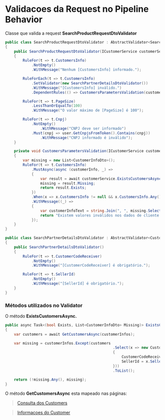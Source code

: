 # Validacoes da Request no Pipeline Behavior

Classe que valida a request **SearchProductRequestDtoValidator**

```csharp
public class SearchProductRequestDtoValidator : AbstractValidator<SearchProductRequestDto>
{
    public SearchProductRequestDtoValidator(ICustomerService customerService, ClaimsPrincipal user)
    {
        RuleFor(t => t.CustomersInfo)
            .NotEmpty()
            .WithMessage("Nenhum [CustomersInfo] informado.");

        RuleForEach(t => t.CustomersInfo)
            .SetValidator(new SearchPartnerDetailsDtoValidator())
            .WithMessage("[CustomersInfo] inválido.")
            .DependentRules(() => CustomersParametersValidation(customerService));

        RuleFor(t => t.PageSize)
            .LessThanOrEqualTo(100)
            .WithMessage("O valor máximo de [PageSize] é 100");

        RuleFor(t => t.Cnpj)
            .NotEmpty()
                .WithMessage("CNPJ deve ser informado")
            .Must(cnpj => user.GetCnpjsFromToken().Contains(cnpj))
                .WithMessage("CNPJ informado é inválido");
    }

    private void CustomersParametersValidation(ICustomerService customerService)
    {
        var missing = new List<CustomerInfoDto>();
        RuleFor(t => t.CustomersInfo)
            .MustAsync(async (customerInfo, _) =>
            {
                var result = await customerService.ExistsCustomersAsync(customerInfo);
                missing = result.Missing;
                return result.Exists;
            })
            .When(x => x.CustomersInfo != null && x.CustomersInfo.Any())
            .WithMessage((_) =>
            {
                var customerInfoText = string.Join(", ", missing.Select(x => x.ToString()));
                return "Existem valores inválidos nos dados de cliente enviados. Não foram encontrados clientes relacioados aos códigos {customerInfoText}";
            });
    }
}

public class SearchPartnerDetailsDtoValidator : AbstractValidator<CustomerInfoDto>
{
    public SearchPartnerDetailsDtoValidator()
    {
        RuleFor(t => t.CustomerCodeReceiver)
            .NotEmpty()
            .WithMessage("[CustomerCodeReceiver] é obrigatório.");

        RuleFor(t => t.SellerId)
            .NotEmpty()
            .WithMessage("[SellerId] é obrigatório.");
    }
}
```

### Métodos utilizados no Validator

O método **ExistsCustomersAsync.**

```csharp
public async Task<(bool Exists, List<CustomerInfoDto> Missing)> ExistsCustomersAsync(List<CustomerInfoDto> customerInfos)
{
    var customers = await GetCustomersAsync(customerInfos);

    var missing = customerInfos.Except(customers
									             .Select(x => new CustomerInfoDto
									             {
									                 CustomerCodeReceiver = x.CustomerCode,
									                 SellerId = x.Seller.Id
									             }))
									             .ToList();

    return (!missing.Any(), missing);
}
```

O método **GetCustomersAsync** esta mapeado nas páginas:

> [Consulta dos Customers](Consulta%20dos%20Customers%2024272aa7d80e41438582d5d20c85047b.md)
> 

> [Informacoes do Customer](Analise%20tecnica%20-%20Pontos%20de%20Atencao%20a1741339d4e34669a72979df77771b3e/Informacoes%20do%20Customer%20bc6c376803a841f59ae3d9d2a6c14a4a.md)
>